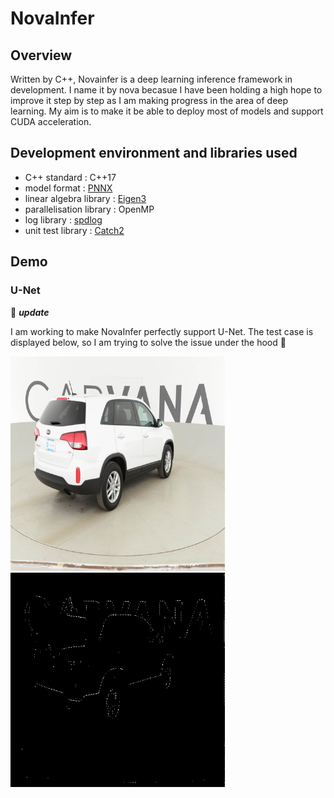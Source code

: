 # NovaInfer



## Overview

Written by C++, Novainfer is a deep learning inference framework in development. I name it by nova becasue I have been holding a high hope to improve it step by step as I am making progress in the area of deep learning. My aim is to make it be able to deploy most of models and support CUDA acceleration.

## Development environment and libraries used

* C++ standard : C++17
* model format : [PNNX](https://github.com/Tencent/ncnn/tree/master/tools/pnnx)
* linear algebra library : [Eigen3](https://eigen.tuxfamily.org/index.php?title=Main_Page)
* parallelisation library : OpenMP
* log library : [spdlog](https://github.com/gabime/spdlog)
* unit test library : [Catch2](https://github.com/catchorg/Catch2)

## Demo

### U-Net

🥳 **_update_**

I am working to make NovaInfer perfectly support U-Net. The test case is displayed below, so I am trying to solve the issue under the hood 🧐

 <img src="./images/unet_car_input.png" style="zoom:67%;" /> 

<img src="./images/unet_car_output.jpg" style="zoom:67%;" />





